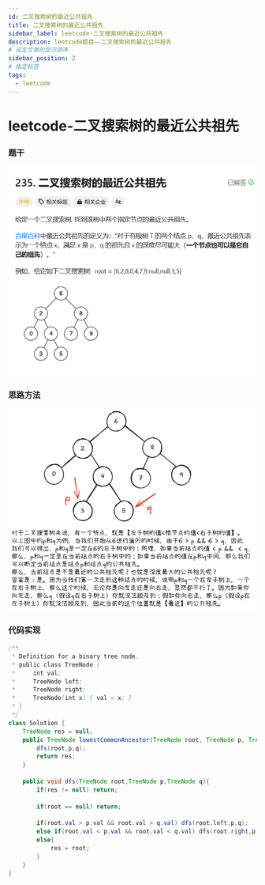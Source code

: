 ```yaml
---
id: 二叉搜索树的最近公共祖先
title: 二叉搜索树的最近公共祖先
sidebar_label: leetcode-二叉搜索树的最近公共祖先
description: leetcode题目——二叉搜索树的最近公共祖先
# 设定文章的显示顺序
sidebar_position: 2
# 指定标签
tags:
  - leetcode
---
```


# leetcode-二叉搜索树的最近公共祖先

### 题干
![二叉搜索树的最近公共祖先题目描述](../../../static/leetcode-题干/二叉搜索树的最近公共祖先.png)

### 思路方法
![二叉搜索树的最近公共祖先思路方法](../../../static/leetcode-思路方法/二叉搜索树的最近公共祖先.png)

### 代码实现
```java title="Java Code" showLineNumbers
/**
 * Definition for a binary tree node.
 * public class TreeNode {
 *     int val;
 *     TreeNode left;
 *     TreeNode right;
 *     TreeNode(int x) { val = x; }
 * }
 */
class Solution {
    TreeNode res = null;
    public TreeNode lowestCommonAncestor(TreeNode root, TreeNode p, TreeNode q) {
        dfs(root,p,q);
        return res;
    }

    public void dfs(TreeNode root,TreeNode p,TreeNode q){
        if(res != null) return;

        if(root == null) return;

        if(root.val > p.val && root.val > q.val) dfs(root.left,p,q);
        else if(root.val < p.val && root.val < q.val) dfs(root.right,p,q);
        else{
            res = root;
        }
    }
}
```